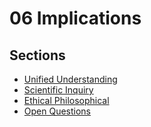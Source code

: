 # 06 Implications

## Sections

- [Unified Understanding](01-unified-understanding/)
- [Scientific Inquiry](02-scientific-inquiry/)
- [Ethical Philosophical](03-ethical-philosophical/)
- [Open Questions](04-open-questions/)
